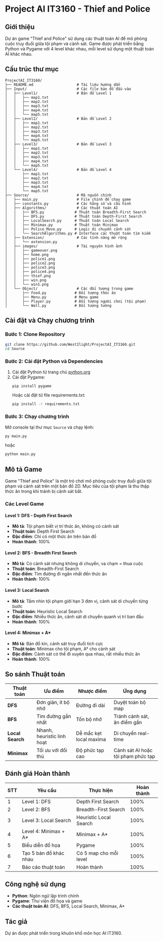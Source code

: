 # Project AI IT3160 - Thief and Police

## Giới thiệu
Dự án game "Thief and Police" sử dụng các thuật toán AI để mô phỏng cuộc truy đuổi giữa tội phạm và cảnh sát. Game được phát triển bằng Python và Pygame với 4 level khác nhau, mỗi level sử dụng một thuật toán AI khác nhau.

## Cấu trúc thư mục

```
ProjectAI_IT3160/
├── README.md                    # Tài liệu hướng dẫn
├── Input/                       # Các file bản đồ đầu vào
│   ├── Level1/                  # Bản đồ Level 1
│   │   ├── map1.txt
│   │   ├── map2.txt
│   │   ├── map3.txt
│   │   ├── map4.txt
│   │   └── map5.txt
│   ├── Level2/                  # Bản đồ Level 2
│   │   ├── map1.txt
│   │   ├── map2.txt
│   │   ├── map3.txt
│   │   ├── map4.txt
│   │   └── map5.txt
│   ├── Level3/                  # Bản đồ Level 3
│   │   ├── map1.txt
│   │   ├── map2.txt
│   │   ├── map3.txt
│   │   ├── map4.txt
│   │   └── map5.txt
│   └── Level4/                  # Bản đồ Level 4
│       ├── map1.txt
│       ├── map2.txt
│       ├── map3.txt
│       ├── map4.txt
│       └── map5.txt
├── Source/                      # Mã nguồn chính
│   ├── main.py                  # File chính để chạy game
│   ├── constants.py             # Các hằng số và cấu hình
│   ├── Algorithms/              # Các thuật toán AI
│   │   ├── BFS.py              # Thuật toán Breadth-First Search
│   │   ├── DFS.py              # Thuật toán Depth-First Search
│   │   ├── LocalSearch.py      # Thuật toán Local Search
│   │   ├── Minimax.py          # Thuật toán Minimax
│   │   ├── Police_Move.py      # Logic di chuyển cảnh sát
│   │   └── SearchAlgorithms.py # Interface các thuật toán tìm kiếm
│   ├── Extension/               # Các tính năng mở rộng
│   │   └── extension.py
│   ├── images/                  # Tài nguyên hình ảnh
│   │   ├── gameover.png
│   │   ├── home.png
│   │   ├── police1.png
│   │   ├── police2.png
│   │   ├── police3.png
│   │   ├── police4.png
│   │   ├── thief.png
│   │   ├── win.png
│   │   └── win1.png
│   └── Object/                  # Các đối tượng trong game
│       ├── Food.py             # Đối tượng thức ăn
│       ├── Menu.py             # Menu game
│       ├── Player.py           # Đối tượng người chơi (tội phạm)
│       └── Wall.py             # Đối tượng tường
```

## Cài đặt và Chạy chương trình

### Bước 1: Clone Repository
```bash
git clone https://github.com/West2light/ProjectAI_IT3160.git
cd Source
```

### Bước 2: Cài đặt Python và Dependencies
1. Cài đặt Python từ trang chủ [python.org](https://python.org)
2. Cài đặt Pygame:
   ```bash
   pip install pygame
   ```
   Hoặc cài đặt từ file requirements.txt:
   ```bash
   pip install -r requirements.txt
   ```

### Bước 3: Chạy chương trình
Mở console tại thư mục `Source` và chạy lệnh:
```bash
py main.py
```
hoặc
```bash
python main.py
```

## Mô tả Game

Game "Thief and Police" là một trò chơi mô phỏng cuộc truy đuổi giữa tội phạm và cảnh sát trên một bản đồ 2D. Mục tiêu của tội phạm là thu thập thức ăn trong khi tránh bị cảnh sát bắt.

### Các Level Game

#### Level 1: DFS - Depth First Search
- **Mô tả**: Tội phạm biết vị trí thức ăn, không có cảnh sát
- **Thuật toán**: Depth First Search
- **Đặc điểm**: Chỉ có một thức ăn trên bản đồ
- **Hoàn thành**: 100%

#### Level 2: BFS - Breadth First Search  
- **Mô tả**: Có cảnh sát nhưng không di chuyển, va chạm = thua cuộc
- **Thuật toán**: Breadth-First Search
- **Đặc điểm**: Tìm đường đi ngắn nhất đến thức ăn
- **Hoàn thành**: 100%

#### Level 3: Local Search
- **Mô tả**: Tầm nhìn tội phạm giới hạn 3 đơn vị, cảnh sát di chuyển từng bước
- **Thuật toán**: Heuristic Local Search
- **Đặc điểm**: Nhiều thức ăn, cảnh sát di chuyển quanh vị trí ban đầu
- **Hoàn thành**: 100%

#### Level 4: Minimax + A*
- **Mô tả**: Bản đồ kín, cảnh sát truy đuổi tích cực
- **Thuật toán**: Minimax cho tội phạm, A* cho cảnh sát
- **Đặc điểm**: Cảnh sát có thể đi xuyên qua nhau, rất nhiều thức ăn
- **Hoàn thành**: 100%

## So sánh Thuật toán

| Thuật toán | Ưu điểm | Nhược điểm | Ứng dụng |
|------------|---------|------------|-----------|
| **DFS** | Đơn giản, ít bộ nhớ | Đường đi dài | Duyệt toàn bộ map |
| **BFS** | Tìm đường gần nhất | Tốn bộ nhớ | Tránh cảnh sát, ăn điểm gần |
| **Local Search** | Nhanh, heuristic linh hoạt | Dễ mắc kẹt local maxima | Di chuyển real-time |
| **Minimax** | Tối ưu với đối thủ | Độ phức tạp cao | Cảnh sát AI hoặc tội phạm phức tạp |

## Đánh giá Hoàn thành

| STT | Yêu cầu | Thực hiện | Hoàn thành |
|-----|---------|-----------|-------------|
| 1 | Level 1: DFS | Depth First Search | 100% |
| 2 | Level 2: BFS | Breadth-First Search | 100% |
| 3 | Level 3: Local Search | Heuristic Local Search | 100% |
| 4 | Level 4: Minimax + A* | Minimax + A* | 100% |
| 5 | Biểu diễn đồ họa | Pygame | 100% |
| 6 | Tạo 5 bản đồ khác nhau | Có 5 map cho mỗi level | 100% |
| 7 | Báo cáo thuật toán | Hoàn thành | 100% |

## Công nghệ sử dụng

- **Python**: Ngôn ngữ lập trình chính
- **Pygame**: Thư viện đồ họa và game
- **Các thuật toán AI**: DFS, BFS, Local Search, Minimax, A*

## Tác giả

Dự án được phát triển trong khuôn khổ môn học AI IT3160.